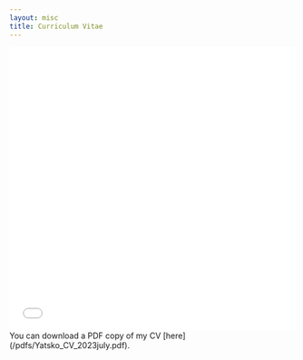 ```yaml
---
layout: misc
title: Curriculum Vitae
---
```


<iframe src="/pdfs/Yatsko_CV_2023july.pdf" width="100%" height="500" frameborder="no" border="0" marginwidth="0" marginheight="0"></iframe>
You can download a PDF copy of my CV [here](/pdfs/Yatsko_CV_2023july.pdf).
